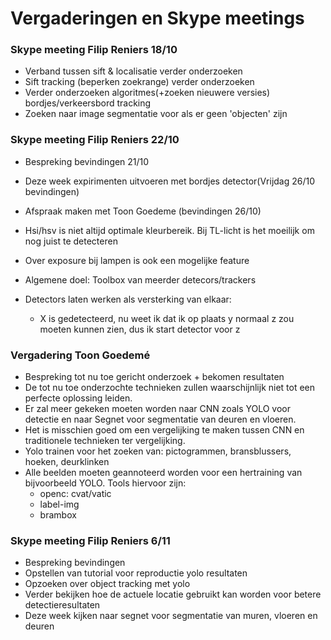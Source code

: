 # Vergaderingen en Skype meetings

### Skype meeting Filip Reniers 18/10
- Verband tussen sift & localisatie verder onderzoeken
- Sift tracking (beperken zoekrange) verder onderzoeken
- Verder onderzoeken algoritmes(+zoeken nieuwere versies) bordjes/verkeersbord tracking
- Zoeken naar image segmentatie voor als er geen 'objecten' zijn


### Skype meeting Filip Reniers 22/10
- Bespreking bevindingen 21/10
- Deze week expirimenten uitvoeren met bordjes detector(Vrijdag 26/10 bevindingen)
- Afspraak maken met Toon Goedeme (bevindingen 26/10)
- Hsi/hsv is niet altijd optimale kleurbereik. Bij TL-licht is het moeilijk om nog juist te detecteren

- Over exposure bij lampen is ook een mogelijke feature
- Algemene doel: Toolbox van meerder detecors/trackers
- Detectors laten werken als versterking van elkaar:
    - X is gedetecteerd, nu weet ik dat ik op plaats y normaal z zou moeten kunnen zien, dus ik start detector voor z



### Vergadering Toon Goedemé
- Bespreking tot nu toe gericht onderzoek + bekomen resultaten
- De tot nu toe onderzochte technieken zullen waarschijnlijk niet tot een perfecte oplossing leiden.
- Er zal meer gekeken moeten worden naar CNN zoals YOLO voor detectie en naar Segnet voor segmentatie van deuren en vloeren.
- Het is misschien goed om een vergelijking te maken tussen CNN en traditionele technieken ter vergelijking.
- Yolo trainen voor het zoeken van: pictogrammen, bransblussers, hoeken, deurklinken
- Alle beelden moeten geannoteerd worden voor een hertraining van bijvoorbeeld YOLO. Tools hiervoor zijn:
    - openc: cvat/vatic
    - label-img
    - brambox


### Skype meeting Filip Reniers 6/11
- Bespreking bevindingen
- Opstellen van tutorial voor reproductie yolo resultaten
- Opzoeken over object tracking met yolo
- Verder bekijken hoe de actuele locatie gebruikt kan worden voor betere detectieresultaten
- Deze week kijken naar segnet voor segmentatie van muren, vloeren en deuren